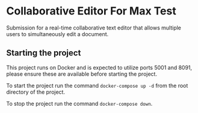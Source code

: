 # Collaborative Editor For Max Test

Submission for a real-time collaborative text editor that allows multiple users to
simultaneously edit a document.

## Starting the project

This project runs on Docker and is expected to utilize ports 5001 and 8091, please ensure these are available before starting the project.

To start the project run the command `` docker-compose up -d `` from the root directory of the project.

To stop the project run the command `` docker-compose down ``.
